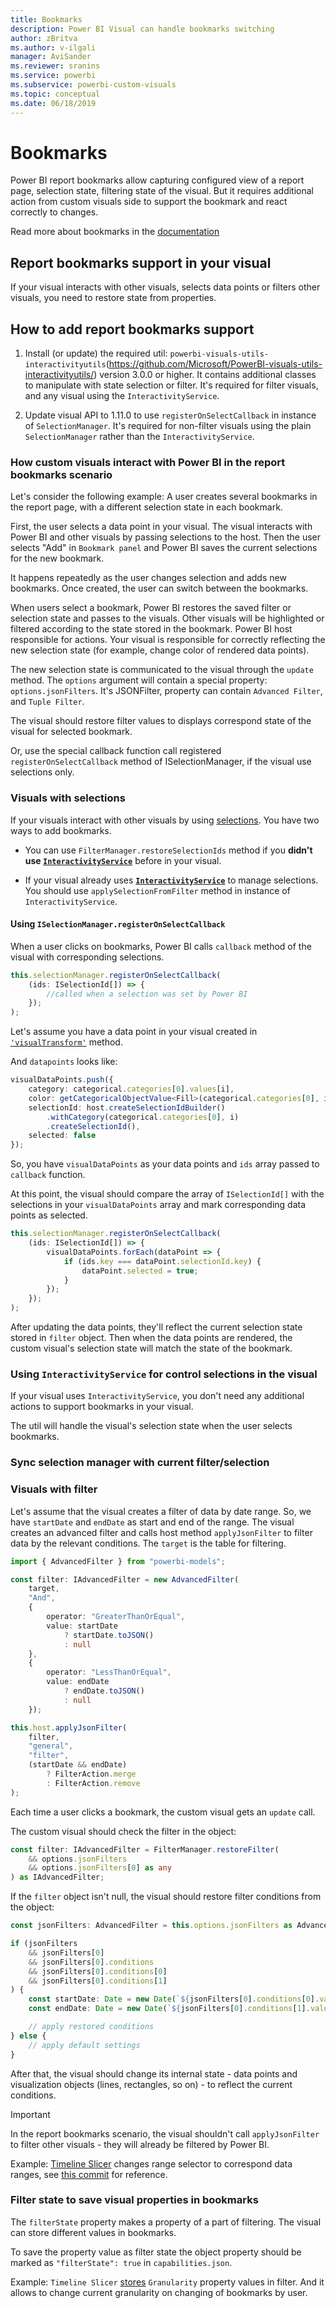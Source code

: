 ```yaml
---
title: Bookmarks
description: Power BI Visual can handle bookmarks switching
author: zBritva
ms.author: v-ilgali
manager: AviSander
ms.reviewer: sranins
ms.service: powerbi
ms.subservice: powerbi-custom-visuals
ms.topic: conceptual
ms.date: 06/18/2019
---
```


# Bookmarks

Power BI report bookmarks allow capturing configured view of a report page, selection state, filtering state of the visual. But it requires additional action from custom visuals side to support the bookmark and react correctly to changes.

Read more about bookmarks in the [documentation](https://docs.microsoft.com/power-bi/desktop-bookmarks)

## Report bookmarks support in your visual

If your visual interacts with other visuals, selects data points or filters other visuals, you need to restore state from properties.

## How to add report bookmarks support

1. Install (or update) the required util: `powerbi-visuals-utils-interactivityutils`(https://github.com/Microsoft/PowerBI-visuals-utils-interactivityutils/) version 3.0.0 or higher. It contains additional classes to manipulate with state selection or filter. It's required for filter visuals, and any visual using the `InteractivityService`.

2. Update visual API to 1.11.0 to use `registerOnSelectCallback` in instance of `SelectionManager`. It's required for non-filter visuals using the plain `SelectionManager` rather than the `InteractivityService`.

### How custom visuals interact with Power BI in the report bookmarks scenario

Let's consider the following example: A user creates several bookmarks in the report page, with a different selection state in each bookmark.

First, the user selects a data point in your visual. The visual interacts with Power BI and other visuals by passing selections to the host. Then the user selects "Add" in `Bookmark panel` and Power BI saves the current selections for the new bookmark.

It happens repeatedly as the user changes selection and adds new bookmarks.
Once created, the user can switch between the bookmarks.

When users select a bookmark, Power BI restores the saved filter or selection state and passes to the visuals. Other visuals will be highlighted or filtered according to the state stored in the bookmark. Power BI host responsible for actions. Your visual is responsible for correctly reflecting the new selection state (for example, change color of rendered data points).

The new selection state is communicated to the visual through the `update` method. The `options` argument will contain a special property: `options.jsonFilters`. It's JSONFilter, property can contain `Advanced Filter`, and `Tuple Filter`.

The visual should restore filter values to displays correspond state of the visual for selected bookmark.

Or, use the special callback function call registered `registerOnSelectCallback` method of ISelectionManager, if the visual use selections only.

### Visuals with selections

If your visuals interact with other visuals by using [selections](https://github.com/Microsoft/PowerBI-visuals/blob/master/Tutorial/Selection.md). You have two ways to add bookmarks. 

* You can use `FilterManager.restoreSelectionIds` method if you **didn't use [`InteractivityService`](https://github.com/Microsoft/powerbi-visuals-utils-interactivityutils/blob/master/docs/api/interactivityService.md)** before in your visual.

* If your visual already uses **[`InteractivityService`](https://github.com/Microsoft/powerbi-visuals-utils-interactivityutils/blob/master/docs/api/interactivityService.md)** to manage selections. You should use `applySelectionFromFilter` method in instance of `InteractivityService`.

#### Using `ISelectionManager.registerOnSelectCallback`

When a user clicks on bookmarks, Power BI calls `callback` method of the visual with corresponding selections. 

```typescript
this.selectionManager.registerOnSelectCallback(
    (ids: ISelectionId[]) => {
        //called when a selection was set by Power BI
    });
);
```

Let's assume you have a data point in your visual created in [`'visualTransform'`](https://github.com/Microsoft/PowerBI-visuals-sampleBarChart/blob/master/src/barChart.ts#L74) method.

And `datapoints` looks like:

```typescript
visualDataPoints.push({
    category: categorical.categories[0].values[i],
    color: getCategoricalObjectValue<Fill>(categorical.categories[0], i, 'colorSelector', 'fill', defaultColor).solid.color,
    selectionId: host.createSelectionIdBuilder()
        .withCategory(categorical.categories[0], i)
        .createSelectionId(),
    selected: false
});
```

So, you have `visualDataPoints` as your data points and `ids` array passed to `callback` function.

At this point, the visual should compare the array of `ISelectionId[]` with the selections in your `visualDataPoints` array and mark corresponding data points as selected.

```typescript
this.selectionManager.registerOnSelectCallback(
    (ids: ISelectionId[]) => {
        visualDataPoints.forEach(dataPoint => {
            if (ids.key === dataPoint.selectionId.key) {
                dataPoint.selected = true;
            }
        });
    });
);
```

After updating the data points, they'll reflect the current selection state stored in `filter` object. Then when the data points are rendered, the custom visual's selection state will match the state of the bookmark.

### Using `InteractivityService` for control selections in the visual

If your visual uses `InteractivityService`, you don't need any additional actions to support bookmarks in your visual.

The util will handle the visual's selection state when the user selects bookmarks.

### Sync selection manager with current filter/selection

### Visuals with filter

Let's assume that the visual creates a filter of data by date range. So, we have `startDate` and `endDate` as start and end of the range.
The visual creates an advanced filter and calls host method `applyJsonFilter` to filter data by the relevant conditions.
The `target` is the table for filtering.

```typescript
import { AdvancedFilter } from "powerbi-models";

const filter: IAdvancedFilter = new AdvancedFilter(
    target,
    "And",
    {
        operator: "GreaterThanOrEqual",
        value: startDate
            ? startDate.toJSON()
            : null
    },
    {
        operator: "LessThanOrEqual",
        value: endDate
            ? endDate.toJSON()
            : null
    });

this.host.applyJsonFilter(
    filter,
    "general",
    "filter",
    (startDate && endDate)
        ? FilterAction.merge
        : FilterAction.remove
);
```

Each time a user clicks a bookmark, the custom visual gets an `update` call.

The custom visual should check the filter in the object:

```typescript
const filter: IAdvancedFilter = FilterManager.restoreFilter(
    && options.jsonFilters
    && options.jsonFilters[0] as any
) as IAdvancedFilter;
```

If the `filter` object isn't null, the visual should restore filter conditions from the object:

```typescript
const jsonFilters: AdvancedFilter = this.options.jsonFilters as AdvancedFilter[];

if (jsonFilters
    && jsonFilters[0]
    && jsonFilters[0].conditions
    && jsonFilters[0].conditions[0]
    && jsonFilters[0].conditions[1]
) {
    const startDate: Date = new Date(`${jsonFilters[0].conditions[0].value}`);
    const endDate: Date = new Date(`${jsonFilters[0].conditions[1].value}`);

    // apply restored conditions
} else {
    // apply default settings
}
```

After that, the visual should change its internal state - data points and visualization objects (lines, rectangles, so on) - to reflect the current conditions.

> [!IMPORTANT]
> In the report bookmarks scenario, the visual shouldn't call `applyJsonFilter` to filter other visuals - they will already be filtered by Power BI.

Example: [Timeline Slicer](https://appsource.microsoft.com/en-us/product/power-bi-visuals/WA104380786) changes range selector to correspond data ranges, see [this commit](https://github.com/Microsoft/powerbi-visuals-timeline/commit/606f1152f59f82b5b5a367ff3b117372d129e597?diff=unified#diff-b6ef9a9ac3a3225f8bd0de84bee0a0df) for reference.

### Filter state to save visual properties in bookmarks

The `filterState` property makes a property of a part of filtering. The visual can store different values in bookmarks.

To save the property value as filter state the object property should be marked as `"filterState": true` in `capabilities.json`.

Example: `Timeline Slicer` [stores](https://github.com/microsoft/powerbi-visuals-timeline/commit/8b7d82dd23cd2bd71817f1bc5d1e1732347a185e#diff-290828b604cfa62f1cb310f2e90c52fdR334) `Granularity` property values in filter. And it allows to change current granularity on changing of bookmarks by user.
